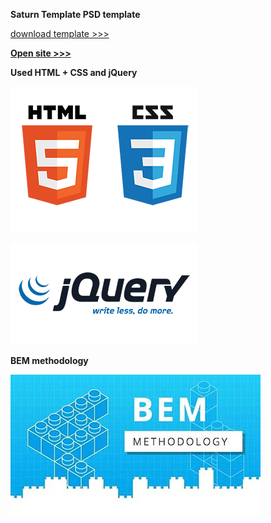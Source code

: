 **Saturn Template PSD template**

[download template >>>](https://gitu.net/en/details/free-psdhtml-template-saturn-freebie)

**<a href="https://neginfinity85.github.io/saturn/">Open site >>></a>**

**Used HTML + CSS and jQuery**

![html + css](img/readme/HTML-CSS.png)

![jQuery](img/readme/jquery.png)

**BEM methodology**

[![BEM Methodology link >>>](img/readme/bem_methodology.jpg)](https://en.bem.info/methodology/)
